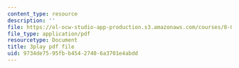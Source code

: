 ```yaml
---
content_type: resource
description: ''
file: https://ol-ocw-studio-app-production.s3.amazonaws.com/courses/8-04-quantum-physics-i-spring-2016/9734de7595fbb45427406a3701e4abdd_bX-k26w-tsU.pdf
file_type: application/pdf
resourcetype: Document
title: 3play pdf file
uid: 9734de75-95fb-b454-2740-6a3701e4abdd
---
```

